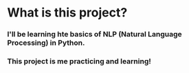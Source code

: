 # What is this project?
### I'll be learning hte basics of NLP (Natural Language Processing) in Python.
### This project is me practicing and learning!